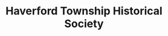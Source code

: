 ---
layout: repo
title: "Haverford Township Historical Society"
id: 13795
permalink: repos/13795/
---